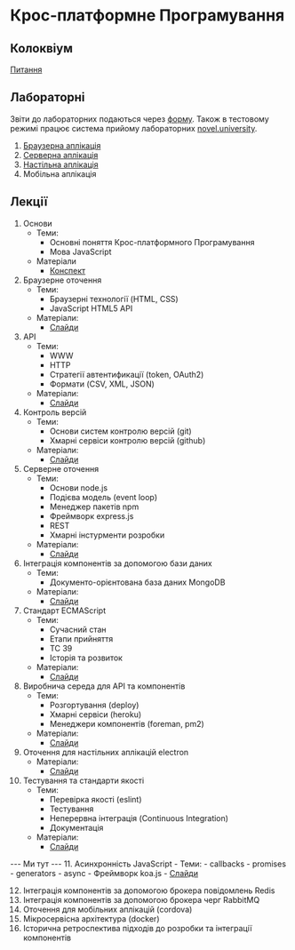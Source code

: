 # Крос-платформне Програмування

## Колоквіум
[Питання](docs/quiz-first.md)

## Лабораторні
Звіти до лабораторних подаються через [форму](https://docs.google.com/forms/d/e/1FAIpQLSd6x9ZNckW6PJsIM8yY633hvEAKEOXBC7rneKatZlnam4Xgww/viewform).
Також в тестовому режимі працює система прийому лабораторних [novel.university](http://novel.university).

1. [Браузерна аплікація](labs/01-browser.md)
2. [Серверна аплікація](labs/02-server.md)
3. [Настільна аплікація](labs/03-desktop.md)
4. Мобільна аплікація

## Лекції
1. Основи
    - Теми:
      - Основні поняття Крос-платформного Програмування
      - Мова JavaScript
    - Матеріали
      - [Конспект](lectures/01-javascript.md)
2. Браузерне оточення
    - Теми:
      - Браузерні технології (HTML, CSS)
      - JavaScript HTML5 API
    - Матеріали:
      - [Слайди](https://vntu-kpp.herokuapp.com/slides/02-browser)
3. API
    - Теми:
      - WWW
      - HTTP
      - Стратегії автентификації (token, OAuth2)
      - Формати (CSV, XML, JSON)
    - Матеріали:
      - [Слайди](https://vntu-kpp.herokuapp.com/slides/03-api)
4. Контроль версій
    - Теми:
      - Основи систем контролю версій (git)
      - Хмарні сервіси контролю версій (github)
    - Матеріали:
      - [Слайди](https://vntu-kpp.herokuapp.com/slides/04-git)
5. Серверне оточення
    - Теми:
      - Основи node.js
      - Подієва модель (event loop)
      - Менеджер пакетів npm
      - Фреймворк express.js
      - REST
      - Хмарні інстурменти розробки
    - Матеріали:
      - [Слайди](https://vntu-kpp.herokuapp.com/slides/05-node)
6. Інтеграція компонентів за допомогою бази даних
    - Теми:
      - Документо-орієнтована база даних MongoDB
    - Матеріали:
      - [Слайди](https://vntu-kpp.herokuapp.com/slides/06-db)
7. Стандарт ECMAScript
    - Теми:
      - Сучасний стан
      - Етапи прийняття
      - TC 39
      - Історія та розвиток
    - Матеріали:
      - [Слайди](https://vntu-kpp.herokuapp.com/slides/07-ecma)
8. Виробнича середа для API та компонентів
    - Теми:
      - Розгортування (deploy)
      - Хмарні сервіси (heroku)
      - Менеджери компонентів (foreman, pm2)
    - Матеріали:
      - [Слайди](https://vntu-kpp.herokuapp.com/slides/08-production)
9. Оточення для настільних аплікацій electron
    - Матеріали:
      - [Слайди](https://vntu-kpp.herokuapp.com/slides/09-electron)
10. Тестування та стандарти якості
    - Теми:
      - Перевірка якості (eslint)
      - Тестування
      - Неперервна інтеграція (Continuous Integration)
      - Документація
    - Матеріали:
      - [Слайди](https://vntu-kpp.herokuapp.com/slides/10-testing)

--- Ми тут ---
11. Асинхронність JavaScript
    - Теми:
      - callbacks
      - promises
      - generators
      - async
      - Фреймворк koa.js
      - [Слайди](https://vntu-kpp.herokuapp.com/slides/11-async)

12. Інтеграція компонентів за допомогою брокера повідомлень Redis
13. Інтеграція компонентів за допомогою брокера черг RabbitMQ
14. Оточення для мобільних аплікацій (cordova)
15. Мікросервісна архітектура (docker)
16. Історична ретроспектива підходів до розробки та інтеграції компонентів
